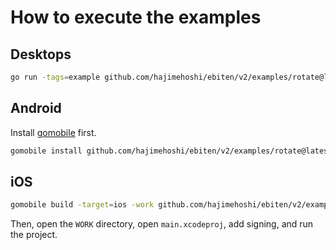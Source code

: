 # How to execute the examples

## Desktops

```sh
go run -tags=example github.com/hajimehoshi/ebiten/v2/examples/rotate@latest
```

## Android

Install [gomobile](https://pkg.go.dev/golang.org/x/mobile/cmd/gomobile) first.

```sh
gomobile install github.com/hajimehoshi/ebiten/v2/examples/rotate@latest
```

## iOS

```sh
gomobile build -target=ios -work github.com/hajimehoshi/ebiten/v2/examples/rotate@latest
```

Then, open the `WORK` directory, open `main.xcodeproj`, add signing, and run the project.
